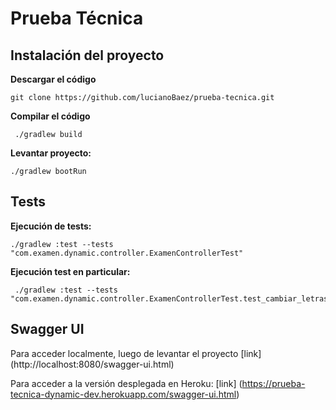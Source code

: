 # Prueba Técnica


## Instalación  del proyecto 
**Descargar el código**

```console
git clone https://github.com/lucianoBaez/prueba-tecnica.git
```

**Compilar el código**

```console
 ./gradlew build
```

**Levantar proyecto:**

```console
./gradlew bootRun
```

## Tests

**Ejecución de tests:** 
```console
./gradlew :test --tests "com.examen.dynamic.controller.ExamenControllerTest"
```


**Ejecución test en particular:** 
```console
 ./gradlew :test --tests "com.examen.dynamic.controller.ExamenControllerTest.test_cambiar_letras_ok"
```


## Swagger UI  

Para acceder localmente, luego de levantar el proyecto [link] (http://localhost:8080/swagger-ui.html)

Para acceder a la versión desplegada en Heroku: [link] (https://prueba-tecnica-dynamic-dev.herokuapp.com/swagger-ui.html)

